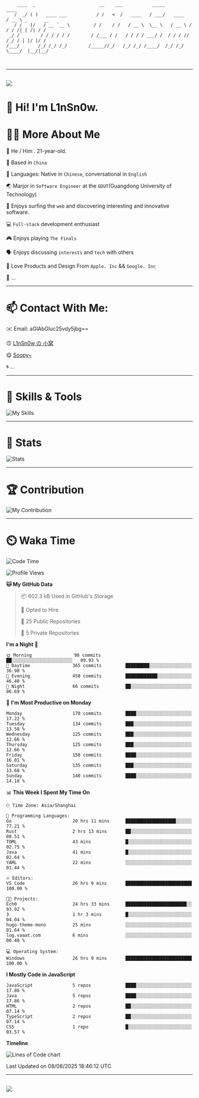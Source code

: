 ```

    ____  _                        __    ___           _____           ____           
   /  _/ ( )   ____ ___           / /   <  /   ____   / ___/   ____   / __ \ _      __
   / /   |/   / __ `__ \         / /    / /   / __ \  \__ \   / __ \ / / / /| | /| / /
 _/ /        / / / / / /        / /___ / /   / / / / ___/ /  / / / // /_/ / | |/ |/ / 
/___/       /_/ /_/ /_/        /_____//_/   /_/ /_/ /____/  /_/ /_/ \____/  |__/|__/  
                                                                                      
                                          

```

---

##
![](https://raw.githubusercontent.com/lin-snow/lin-snow/output/github-contribution-grid-snake-dark.svg)

# 👋 Hi! I'm L1nSn0w.

# 👨‍💻 More About Me

🤠 He / Him . 21-year-old.

🎈 Based in `China`
  
🤔 Languages: Native in `Chinese`, conversational in `English`

🌏 Marjor in `Software Engineer` at the `GDUT`(Guangdong University of Technology)

🛟 Enjoys surfing the `web` and discovering interesting and innovative software.

💻 `Full-stack` development enthusiast

🎮 Enjoys playing `The Finals`

🗣️ Enjoys discussing `interests` and `tech` with others

👾 Love Products and Design From `Apple. Inc` && `Google. Inc`  

🤪 ...

---

# 📫 Contact With Me:

✉️ Email: aGlAbGluc25vdy5jbg==

🙃 [L1nSn0w の 小窝](https://vaaat.com)

😋 [Soopy~](https://soopy.cn)

🌀 ...

---

# 🔮 Skills & Tools

![My Skills](/assets/skillicons.svg)

---

# 🍟 Stats

![Stats](https://github-profile-trophy.vercel.app/?username=lin-snow&theme=nord&no-frame=true&column=9)

<!-- <div style="text-align: center;">
    <a href="https://github.com/lin-snow">
        <img align="center" src="https://githubstat.linsnow.cn/api/top-langs/?username=lin-snow&layout=donut&langs_count=8" />
    </a>
    <a href="https://github.com/lin-snow">
        <img align="center" src="https://githubstat.linsnow.cn/api?username=lin-snow&count_private=true&show_icons=true&theme=default&show=reviews,discussions_started,discussions_answered,prs_merged,prs_merged_percentage" />
    </a>
</div> -->

---

# 🏆 Contribution

![My Contribution](https://activitygraph.linsnow.cn/graph?username=lin-snow&theme=github-compact&days=30)

---

# ⏲️ Waka Time

<!--START_SECTION:waka-->
![Code Time](http://img.shields.io/badge/Code%20Time-852%20hrs%2033%20mins-blue)

![Profile Views](http://img.shields.io/badge/Profile%20Views-2-blue)

**🐱 My GitHub Data** 

> 📦 602.3 kB Used in GitHub's Storage 
 > 
> 💼 Opted to Hire
 > 
> 📜 25 Public Repositories 
 > 
> 🔑 5 Private Repositories 
 > 
**I'm a Night 🦉** 

```text
🌞 Morning                98 commits          ██░░░░░░░░░░░░░░░░░░░░░░░   09.93 % 
🌆 Daytime                365 commits         █████████░░░░░░░░░░░░░░░░   36.98 % 
🌃 Evening                458 commits         ████████████░░░░░░░░░░░░░   46.40 % 
🌙 Night                  66 commits          ██░░░░░░░░░░░░░░░░░░░░░░░   06.69 % 
```
📅 **I'm Most Productive on Monday** 

```text
Monday                   170 commits         ████░░░░░░░░░░░░░░░░░░░░░   17.22 % 
Tuesday                  134 commits         ███░░░░░░░░░░░░░░░░░░░░░░   13.58 % 
Wednesday                125 commits         ███░░░░░░░░░░░░░░░░░░░░░░   12.66 % 
Thursday                 125 commits         ███░░░░░░░░░░░░░░░░░░░░░░   12.66 % 
Friday                   158 commits         ████░░░░░░░░░░░░░░░░░░░░░   16.01 % 
Saturday                 135 commits         ███░░░░░░░░░░░░░░░░░░░░░░   13.68 % 
Sunday                   140 commits         ████░░░░░░░░░░░░░░░░░░░░░   14.18 % 
```


📊 **This Week I Spent My Time On** 

```text
🕑︎ Time Zone: Asia/Shanghai

💬 Programming Languages: 
Go                       20 hrs 11 mins      ███████████████████░░░░░░   77.21 % 
Rust                     2 hrs 13 mins       ██░░░░░░░░░░░░░░░░░░░░░░░   08.51 % 
TOML                     43 mins             █░░░░░░░░░░░░░░░░░░░░░░░░   02.75 % 
Java                     41 mins             █░░░░░░░░░░░░░░░░░░░░░░░░   02.64 % 
YAML                     22 mins             ░░░░░░░░░░░░░░░░░░░░░░░░░   01.44 % 

🔥 Editors: 
VS Code                  26 hrs 9 mins       █████████████████████████   100.00 % 

🐱‍💻 Projects: 
Ech0                     24 hrs 33 mins      ███████████████████████░░   93.92 % 
3                        1 hr 3 mins         █░░░░░░░░░░░░░░░░░░░░░░░░   04.04 % 
hugo-theme-mono          25 mins             ░░░░░░░░░░░░░░░░░░░░░░░░░   01.64 % 
log.vaaat.com            6 mins              ░░░░░░░░░░░░░░░░░░░░░░░░░   00.40 % 

💻 Operating System: 
Windows                  26 hrs 9 mins       █████████████████████████   100.00 % 
```

**I Mostly Code in JavaScript** 

```text
JavaScript               5 repos             ████░░░░░░░░░░░░░░░░░░░░░   17.86 % 
Java                     5 repos             ████░░░░░░░░░░░░░░░░░░░░░   17.86 % 
HTML                     2 repos             ██░░░░░░░░░░░░░░░░░░░░░░░   07.14 % 
TypeScript               2 repos             ██░░░░░░░░░░░░░░░░░░░░░░░   07.14 % 
CSS                      1 repo              █░░░░░░░░░░░░░░░░░░░░░░░░   03.57 % 
```



**Timeline**

![Lines of Code chart](https://raw.githubusercontent.com/lin-snow/lin-snow/main/assets/bar_graph.png)


 Last Updated on 08/06/2025 18:46:12 UTC
<!--END_SECTION:waka-->



---
##
![](./profile-3d-contrib/profile-night-rainbow.svg)
